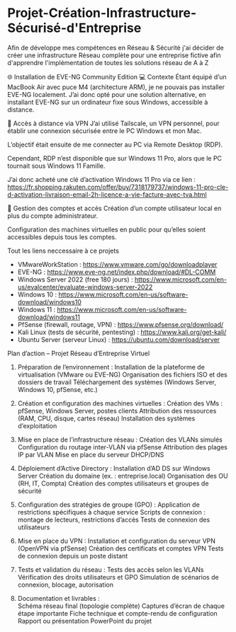 # Projet-Création-Infrastructure-Sécurisé-d'Entreprise
Afin de développe mes compétences en Réseau & Sécurité j'ai décider de créer une infrastructure Réseau complète pour une entreprise fictive afin d'apprendre l'implémentation de toutes les solutions réseau de A à Z

🌐 Installation de EVE-NG Community Edition
💻 Contexte
Étant équipé d’un MacBook Air avec puce M4 (architecture ARM), je ne pouvais pas installer EVE-NG localement. J’ai donc opté pour une solution alternative, en installant EVE-NG sur un ordinateur fixe sous Windows, accessible à distance.

🔐 Accès à distance via VPN
J’ai utilisé Tailscale, un VPN personnel, pour établir une connexion sécurisée entre le PC Windows et mon Mac.

L’objectif était ensuite de me connecter au PC via Remote Desktop (RDP).

Cependant, RDP n’est disponible que sur Windows 11 Pro, alors que le PC tournait sous Windows 11 Famille.

J’ai donc acheté une clé d’activation Windows 11 Pro via ce lien : https://fr.shopping.rakuten.com/offer/buy/7318179737/windows-11-pro-cle-d-activation-livraison-email-2h-licence-a-vie-facture-avec-tva.html

👤 Gestion des comptes et accès
Création d’un compte utilisateur local en plus du compte administrateur.

Configuration des machines virtuelles en  public pour qu’elles soient accessibles depuis tous les comptes.



  Tout les liens neccessaire à ce projets
  - VMwareWorkStation : https://www.vmware.com/go/downloadplayer
  - EVE-NG : https://www.eve-ng.net/index.php/download/#DL-COMM
  - Windows Server 2022 (free 180 jours) : https://www.microsoft.com/en-us/evalcenter/evaluate-windows-server-2022
  - Windows 10 : https://www.microsoft.com/en-us/software-download/windows10
  - Windows 11 : https://www.microsoft.com/en-us/software-download/windows11
  - PfSense (firewall, routage, VPN) : https://www.pfsense.org/download/
  - Kali Linux (tests de sécurité, pentesting) : https://www.kali.org/get-kali/
  - Ubuntu Server (serveur Linux) : https://ubuntu.com/download/server

  
Plan d’action – Projet Réseau d’Entreprise Virtuel

  1. Préparation de l’environnement :
    Installation de la plateforme de virtualisation (VMware ou EVE-NG)
    Organisation des fichiers ISO et des dossiers de travail
    Téléchargement des systèmes (Windows Server, Windows 10, pfSense, etc.)

  2. Création et configuration des machines virtuelles :
  Création des VMs : pfSense, Windows Server, postes clients
  Attribution des ressources (RAM, CPU, disque, cartes réseau)
  Installation des systèmes d’exploitation

  3. Mise en place de l’infrastructure réseau :
    Création des VLANs simulés
    Configuration du routage inter-VLAN via pfSense
    Attribution des plages IP par VLAN
    Mise en place du serveur DHCP/DNS

  4. Déploiement d’Active Directory :
    Installation d’AD DS sur Windows Server
    Création du domaine (ex. : entreprise.local)
    Organisation des OU (RH, IT, Compta)
    Création des comptes utilisateurs et groupes de sécurité

  5. Configuration des stratégies de groupe (GPO) :
    Application de restrictions spécifiques à chaque service
    Scripts de connexion : montage de lecteurs, restrictions d’accès
    Tests de connexion des utilisateurs

  6. Mise en place du VPN :
    Installation et configuration du serveur VPN (OpenVPN via pfSense)
    Création des certificats et comptes VPN
    Tests de connexion depuis un poste distant

  7. Tests et validation du réseau :
    Tests des accès selon les VLANs
    Vérification des droits utilisateurs et GPO
    Simulation de scénarios de connexion, blocage, autorisation

  8. Documentation et livrables :  
    Schéma réseau final (topologie complète)
    Captures d’écran de chaque étape importante
    Fiche technique et compte-rendu de configuration
    Rapport ou présentation PowerPoint du projet
